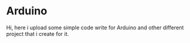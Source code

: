 # Arduino

Hi, here i upload some simple code write for Arduino and other different project that i create for it.
